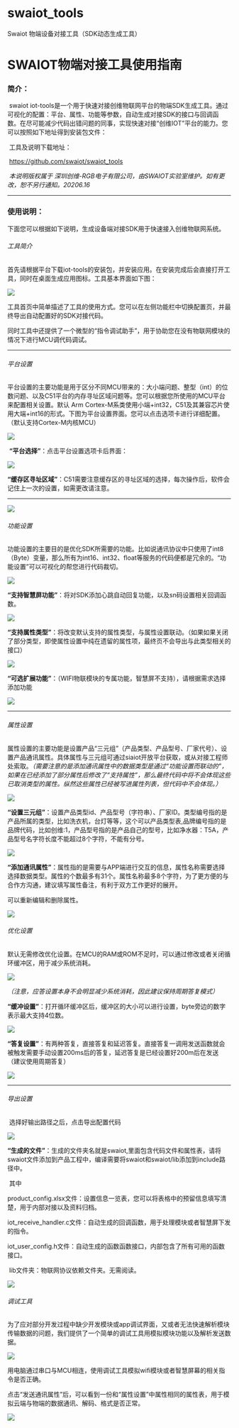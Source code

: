 # swaiot_tools
Swaiot 物端设备对接工具（SDK动态生成工具）
# SWAIOT物端对接工具使用指南

### 简介：

​	swaiot iot-tools是一个用于快速对接创维物联网平台的物端SDK生成工具。通过可视化的配置：平台、属性、功能等参数，自动生成对接SDK的接口与回调函数。在尽可能减少代码出错问题的同事，实现快速对接“创维IOT”平台的能力。您可以按照如下地址得到安装包文件：

​	工具及说明下载地址：

​	https://github.com/swaiot/swaiot_tools

​	*本说明版权属于 深圳创维-RGB电子有限公司，由SWAIOT实验室维护。如有更改，恕不另行通知。20206.16*

------



### 使用说明：

​	下面您可以根据如下说明，生成设备端对接SDK用于快速接入创维物联网系统。

###### 工具简介

​	首先请根据平台下载iot-tools的安装包，并安装应用。在安装完成后会直接打开工具，同时在桌面生成应用图标。工具基本界面如下图：

![](https://docman.skyworthiot.com/uploads/prod-access-doc/images/m_372b992b6ce1222172d7dc308b9cdb17_r.png)

​	工具首页中简单描述了工具的使用方式。您可以在左侧功能栏中切换配置页，并最终导出自动配置好的SDK对接代码。

​	同时工具中还提供了一个微型的“指令调试助手”，用于协助您在没有物联网模块的情况下进行MCU调代码调试。

------



###### 平台设置

​	平台设置的主要功能是用于区分不同MCU带来的：大小端问题、整型（int）的位数问题、以及C51平台的内存寻址区域问题等。您可以根据您所使用的MCU平台来配置相关设置。默认 Arm Cortex-M系类使用小端+int32，C51及其兼容芯片使用大端+int16的形式。下图为平台设置界面。您可以点击选项卡进行详细配置。（默认支持Cortex-M内核MCU）

![](https://docman.skyworthiot.com/uploads/prod-access-doc/images/m_fb61469130abcbe0a042f2dd82de3f34_r.png)

​	**“平台选择”**：点击平台设置选项卡后界面：

![](https://docman.skyworthiot.com/uploads/prod-access-doc/images/m_c1657ccf72763d6142a4db098b03c253_r.png)

​	**“缓存区寻址区域”**：C51需要注意缓存区的寻址区域的选择，每次操作后，软件会记住上一次的设置，如需更改请注意。

------

![](https://docman.skyworthiot.com/uploads/prod-access-doc/images/m_61dc032b691770d5607f8d248ef36b2a_r.jpg)

###### 功能设置

​	功能设置的主要目的是优化SDK所需要的功能。比如说通讯协议中只使用了int8（Byte）变量，那么所有为int16、int32、float等服务的代码便都是冗余的。“功能设置”可以可视化的帮您进行代码裁切。

![](https://docman.skyworthiot.com/uploads/prod-access-doc/images/m_66c1ef745ceb7a3b8888935d4e2b9180_r.png)

​	**“支持智慧屏功能”**：将对SDK添加心跳自动回复功能，以及sn码设置相关回调函数。



![](https://docman.skyworthiot.com/uploads/prod-access-doc/images/m_ce68c62a7c6bcb81f284c0e8642210a9_r.png)

​	**“支持属性类型”**：将改变默认支持的属性类型，与属性设置联动。（如果如果关闭了部分类型，即使属性设置中纯在遗留的属性项，最终页不会导出与此类型相关的接口）

![](https://docman.skyworthiot.com/uploads/prod-access-doc/images/m_8619d66a2817f85009f056652548b1d2_r.png)

​	**“可选扩展功能”**：（WIFI物联模块的专属功能，智慧屏不支持），请根据需求选择添加功能

![](https://docman.skyworthiot.com/uploads/prod-access-doc/images/m_b71b875315138400a3bd0cddc5b91c58_r.png)

------

###### 属性设置

​	属性设置的主要功能是设置产品“三元组”（产品类型、产品型号、厂家代号）、设置产品通讯属性。具体属性与三元组可通过siaiot开放平台获取，或从对接工程师处索取。*（需要注意的是添加通讯属性中的数据类型是通过“功能设置而联动的”，如果在已经添加了部分属性后修改了“支持属性”，那么最终代码中将不会体现这些已取消类型的属性。纵然这些属性已经被写进属性列表，但代码中不会体现。）*

![](https://docman.skyworthiot.com/uploads/prod-access-doc/images/m_f4b3049296ce1b023e50a9ac725e86b5_r.png)

​	**“设置三元组”**：设置产品类型id、产品型号（字符串）、厂家ID。类型编号指的是产品所属的类型，比如洗衣机，台灯等等，这个可以产品类型表,品牌编号指的是品牌代码，比如创维:1，产品型号指的是产品自己的型号，比如净水器：T5A，产品型号名字符长度不能超过8个字符，不能有分号。

![](https://docman.skyworthiot.com/uploads/prod-access-doc/images/m_6e705a7de289c9ed38e0e077a83b9bec_r.png)

​	**“添加通讯属性”**：属性指的是需要与APP端进行交互的信息，属性名称需要选择选择数据类型。属性的个数最多有31个。属性名称最多8个字符，为了更方便的与合作方沟通，建议填写属性备注，有利于双方工作更好的展开。

 可以重新编辑和删除属性。

![](https://docman.skyworthiot.com/uploads/prod-access-doc/images/m_ff6de695a5bc0c2a17ca96f47952d30b_r.png)

###### 优化设置

​	默认无需修改优化设置。在MCU的RAM或ROM不足时，可以通过修改或者关闭循环缓冲区，用于减少系统消耗。

![](https://docman.skyworthiot.com/uploads/prod-access-doc/images/m_76cf295133bbef2e7df376a09ed949c7_r.png)

*（注意，应答设置本身不会明显减少系统消耗，因此建议保持周期答复模式）*

​	**“缓冲设置”**：打开循环缓冲区后，缓冲区的大小可以进行设置，byte旁边的数字表示最大支持4位数。

![](https://docman.skyworthiot.com/uploads/prod-access-doc/images/m_a0a20fa4bd81df1090282627fdbb0abc_r.jpg)

​	**“答复设置”**：有两种答复，直接答复和延迟答复。直接答复一调用发送函数就会被触发需要手动设置200ms后的答复，延迟答复是已经设置好200m后在发送（建议使用周期答复）

![](https://docman.skyworthiot.com/uploads/prod-access-doc/images/m_aef4f6a2c13c5765fdd592aac0bdcfd4_r.png)

------

###### 导出设置

​	选择好输出路径之后，点击导出配置代码

![](https://docman.skyworthiot.com/uploads/prod-access-doc/images/m_a8c15ce6c6d746d5321053511b67b9cc_r.png)

​	**“生成的文件”**：生成的文件夹名就是swaiot,里面包含代码文件和属性表，请将swaiot文件添加到产品工程中，编译需要将swaiot和swaiot/lib添加到include路径中。

​	其中

​	product_config.xlsx文件：设置信息一览表，您可以将表格中的预留信息填写清楚，用于内部对接以及资料归档。

​	iot_receive_handler.c文件：自动生成的回调函数，用于处理模块或者智慧屏下发的指令。

​	iot_user_config.h文件：自动生成的函数函数接口，内部包含了所有可用的函数接口。

​	lib文件夹：物联网协议依赖文件夹。无需阅读。

![](https://docman.skyworthiot.com/uploads/prod-access-doc/images/m_4e5c1143280729fa2c7ab7f7dd880f77_r.png)



###### 调试工具

​	为了应对部分开发过程中缺少开发模块或app调试界面，又或者无法快速解析模块传输数据的问题，我们提供了一个简单的调试工具用模拟模块功能以及解析发送数据。

![](https://docman.skyworthiot.com/uploads/prod-access-doc/images/m_fd5b6528611e27e18493221867d5e7c5_r.png)

​	用电脑通过串口与MCU相连，使用调试工具模拟wifi模块或者智慧屏幕的相关指令是否正确。

​	点击“发送通讯属性”后，可以看到一份和“属性设置”中属性相同的属性表，用于模拟云端与物端的数据通讯、解码、格式是否正常。

![](https://docman.skyworthiot.com/uploads/prod-access-doc/images/m_520f6575b2ae821a90e646a19575459f_r.png)
